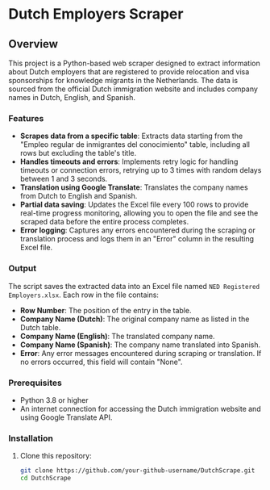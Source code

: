 # Dutch Employers Scraper

## Overview
This project is a Python-based web scraper designed to extract information about Dutch employers that are registered to provide relocation and visa sponsorships for knowledge migrants in the Netherlands. The data is sourced from the official Dutch immigration website and includes company names in Dutch, English, and Spanish.

### Features
- **Scrapes data from a specific table**: Extracts data starting from the "Empleo regular de inmigrantes del conocimiento" table, including all rows but excluding the table's title.
- **Handles timeouts and errors**: Implements retry logic for handling timeouts or connection errors, retrying up to 3 times with random delays between 1 and 3 seconds.
- **Translation using Google Translate**: Translates the company names from Dutch to English and Spanish.
- **Partial data saving**: Updates the Excel file every 100 rows to provide real-time progress monitoring, allowing you to open the file and see the scraped data before the entire process completes.
- **Error logging**: Captures any errors encountered during the scraping or translation process and logs them in an "Error" column in the resulting Excel file.

### Output
The script saves the extracted data into an Excel file named `NED Registered Employers.xlsx`. Each row in the file contains:
- **Row Number**: The position of the entry in the table.
- **Company Name (Dutch)**: The original company name as listed in the Dutch table.
- **Company Name (English)**: The translated company name.
- **Company Name (Spanish)**: The company name translated into Spanish.
- **Error**: Any error messages encountered during scraping or translation. If no errors occurred, this field will contain "None".

### Prerequisites
- Python 3.8 or higher
- An internet connection for accessing the Dutch immigration website and using Google Translate API.

### Installation
1. Clone this repository:
   ```bash
   git clone https://github.com/your-github-username/DutchScrape.git
   cd DutchScrape
